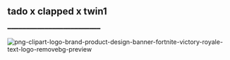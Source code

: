 
## tado x clapped x twin1 
━━━━━━━━━━━━━━━━━━━━━━━━━

![png-clipart-logo-brand-product-design-banner-fortnite-victory-royale-text-logo-removebg-preview](https://github.com/clappedev/fornitesdks/assets/89509337/ee34ad83-5dfa-4899-b27d-b9715f30c55f)
